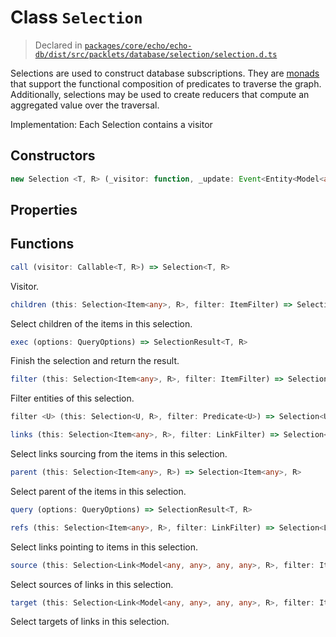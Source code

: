 # Class `Selection`
> Declared in [`packages/core/echo/echo-db/dist/src/packlets/database/selection/selection.d.ts`]()

Selections are used to construct database subscriptions.
They are [monads](https://www.quora.com/What-are-monads-in-computer-science) that support
the functional composition of predicates to traverse the graph.
Additionally, selections may be used to create reducers that compute an aggregated value over the traversal.

Implementation:
Each Selection contains a visitor

## Constructors
```ts
new Selection <T, R> (_visitor: function, _update: Event<Entity<Model<any, any>>[]>, _root: SelectionRoot, _reducer: boolean) => Selection<T, R>
```

## Properties


## Functions
```ts
call (visitor: Callable<T, R>) => Selection<T, R>
```
Visitor.
```ts
children (this: Selection<Item<any>, R>, filter: ItemFilter) => Selection<Item<any>, R>
```
Select children of the items in this selection.
```ts
exec (options: QueryOptions) => SelectionResult<T, R>
```
Finish the selection and return the result.
```ts
filter (this: Selection<Item<any>, R>, filter: ItemFilter) => Selection<Item<any>, R>
```
Filter entities of this selection.
```ts
filter <U> (this: Selection<U, R>, filter: Predicate<U>) => Selection<U, R>
```
```ts
links (this: Selection<Item<any>, R>, filter: LinkFilter) => Selection<Link<Model<any, any>, any, any>, R>
```
Select links sourcing from the items in this selection.
```ts
parent (this: Selection<Item<any>, R>) => Selection<Item<any>, R>
```
Select parent of the items in this selection.
```ts
query (options: QueryOptions) => SelectionResult<T, R>
```
```ts
refs (this: Selection<Item<any>, R>, filter: LinkFilter) => Selection<Link<Model<any, any>, any, any>, R>
```
Select links pointing to items in this selection.
```ts
source (this: Selection<Link<Model<any, any>, any, any>, R>, filter: ItemFilter) => Selection<Item<any>, R>
```
Select sources of links in this selection.
```ts
target (this: Selection<Link<Model<any, any>, any, any>, R>, filter: ItemFilter) => Selection<Item<any>, R>
```
Select targets of links in this selection.